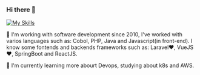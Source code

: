 ### Hi there 👋

[![My Skills](https://skillicons.dev/icons?i=js,html,css,sass,tailwind,php,java,laravel,spring,vue,mysql,redis,docker,git,idea,vscode,vim,stackoverflow)](https://skillicons.dev)

🔭 I'm working with software development since 2010, I've worked with varios languages such as: Cobol, PHP, Java and Javascript(in front-end). I know some fontends and backends frameworks such as: Laravel❤️, VueJS❤️, SpringBoot and ReactJS.

🌱 I'm currently learning more abourt Devops, studying about k8s and AWS.

<!--
**rpaggi/rpaggi** is a ✨ _special_ ✨ repository because its `README.md` (this file) appears on your GitHub profile.

Here are some ideas to get you started:

- 🔭 I’m currently working on ...
- 🌱 I’m currently learning ...
- 👯 I’m looking to collaborate on ...
- 🤔 I’m looking for help with ...
- 💬 Ask me about ...
- 📫 How to reach me: ...
- 😄 Pronouns: ...
- ⚡ Fun fact: ...
-->
